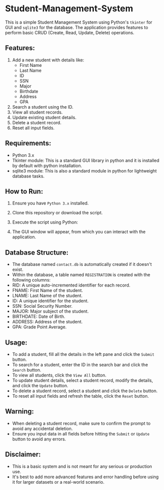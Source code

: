 # Student-Management-System
This is a simple Student Management System using Python's `tkinter` for GUI and `sqlite3` for the database. The application provides features to perform basic CRUD (Create, Read, Update, Delete) operations.

## Features:
1. Add a new student with details like:
   - First Name
   - Last Name
   - ID
   - SSN
   - Major
   - Birthdate
   - Address
   - GPA
2. Search a student using the ID.
3. View all student records.
4. Update existing student details.
5. Delete a student record.
6. Reset all input fields.

## Requirements:
- Python 3.x
- Tkinter module: This is a standard GUI library in python and it is installed by default with python installation.
- sqlite3 module: This is also a standard module in python for lightweight database tasks.

## How to Run:
1. Ensure you have `Python 3.x` installed.
2. Clone this repository or download the script.
3. Execute the script using Python:

4. The GUI window will appear, from which you can interact with the application.

## Database Structure:
- The database named `contact.db` is automatically created if it doesn't exist.
- Within the database, a table named `REGISTRATION` is created with the following columns:
- RID: A unique auto-incremented identifier for each record.
- FNAME: First Name of the student.
- LNAME: Last Name of the student.
- ID: A unique identifier for the student.
- SSN: Social Security Number.
- MAJOR: Major subject of the student.
- BIRTHDATE: Date of Birth.
- ADDRESS: Address of the student.
- GPA: Grade Point Average.

## Usage:
- To add a student, fill all the details in the left pane and click the `Submit` button.
- To search for a student, enter the ID in the search bar and click the `Search` button.
- To view all students, click the `View All` button.
- To update student details, select a student record, modify the details, and click the `Update` button.
- To delete a student record, select a student and click the `Delete` button.
- To reset all input fields and refresh the table, click the `Reset` button.

## Warning:
- When deleting a student record, make sure to confirm the prompt to avoid any accidental deletion.
- Ensure you input data in all fields before hitting the `Submit` or `Update` button to avoid any errors.

## Disclaimer:
- This is a basic system and is not meant for any serious or production use.
- It's best to add more advanced features and error handling before using it for larger datasets or a real-world scenario.
